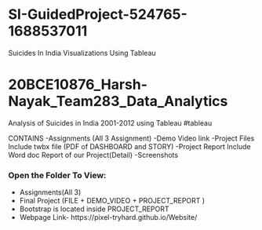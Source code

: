 # SI-GuidedProject-524765-1688537011
Suicides In India Visualizations Using Tableau
# 20BCE10876_Harsh-Nayak_Team283_Data_Analytics
Analysis of Suicides in India 2001-2012 using Tableau  #tableau  

CONTAINS 
-Assignments (All 3 Assignment)
-Demo Video link
-Project Files Include twbx file (PDF of DASHBOARD and STORY)
-Project Report Include Word doc Report of our Project(Detail)
-Screenshots

<h3>Open the Folder To View:</h3>
<ul>
  <li>Assignments(All 3)</li>
  <li>Final Project (FILE + DEMO_VIDEO + PROJECT_REPORT )</li>
  <li>Bootstrap is located inside PROJECT_REPORT</li>
  <li>Webpage Link- https://pixel-tryhard.github.io/Website/</li>
</ul>


